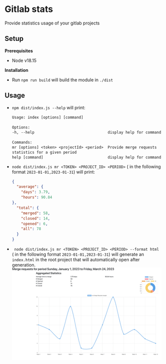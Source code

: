 # Gitlab stats

Provide statistics usage of your gitlab projects

## Setup
**Prerequisites**
- Node v18.15

**Installation**
- Run `npm run build` will build the module in `./dist` 

## Usage
- `npm dist/index.js --help` will print:
  ```shell
  Usage: index [options] [command]
  
  Options:
  -h, --help                                 display help for command
  
  Commands:
  mr [options] <token> <projectId> <period>  Provide merge requests statistics for a given period
  help [command]                             display help for command
  ```
- `node dist/index.js mr <TOKEN> <PROJECT_ID> <PERIOD>` (<PERIOD> in the following format `2023-01-01,2023-01-31`) will print:
  ```json
  {
    "average": {
      "days": 3.79,
      "hours": 90.84
  },
    "total": {
      "merged": 58,
      "closed": 14,
      "opened": 6,
      "all": 78
    }
  }
  ```
- ` node dist/index.js mr <TOKEN> <PROJECT_ID> <PERIOD> --format html` (<PERIOD> in the following format `2023-01-01,2023-01-31`) will generate an `index.html` in the root project that will automatically open after generation.
  ![](documentation/chart_screenshot.png)